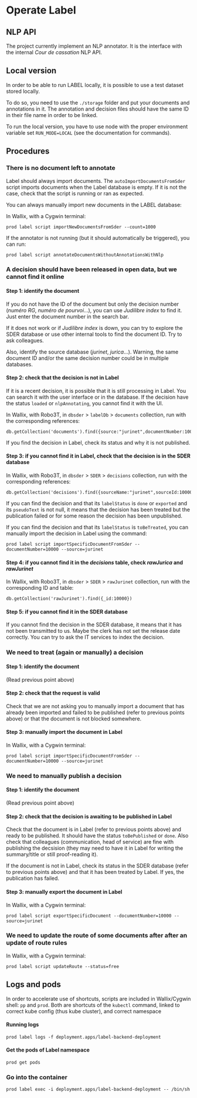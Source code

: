 # Operate Label

## NLP API

The project currently implement an NLP annotator. It is the interface with the internal *Cour de cassation* NLP API.

## Local version

In order to be able to run LABEL locally, it is possible to use a test dataset stored locally.

To do so, you need to use the `./storage` folder and put your documents and annotations in it. The annotation and decision files should have the same ID in their file name in order to be linked.

To run the local version, you have to use node with the proper environment variable set `RUN_MODE=LOCAL` (see the documentation for commands).


## Procedures

### There is no document left to annotate

Label should always import documents. The `autoImportDocumentsFromSder` script imports documents when the Label database is empty. If it is not the case, check that the script is running or ran as expected.

You can always manually import new documents in the LABEL database:

In Wallix, with a Cygwin terminal: 
```
prod label script importNewDocumentsFromSder --count=1000
```

If the annotator is not running (but it should automatically be triggered), you can run:
```
prod label script annotateDocumentsWithoutAnnotationsWithNlp
```


### A decision should have been released in open data, but we cannot find it online

#### Step 1: identify the document

If you do not have the ID of the document but only the decision number (*numéro RG*, *numéro de pourvoi*...), you can use *Judilibre index* to find it. Just enter the document number in the search bar.

If it does not work or if *Judilibre index* is down, you can try to explore the SDER database or use other internal tools to find the document ID. Try to ask colleagues.

Also, identify the source database (*jurinet*, *jurica*...). Warning, the same document ID and/or the same decision number could be in multiple databases.

#### Step 2: check that the decision is not in Label

If it is a recent decision, it is possible that it is still processing in Label. You can search it with the user interface or in the database. If the decision have the status `loaded` or `nlpAnnotating`, you cannot find it with the UI.

In Wallix, with Robo3T, in `dbsder` > `labelDb` > `documents` collection, run with the corresponding references:
```
db.getCollection('documents').find({source:"jurinet",documentNumber:10000})
```

If you find the decision in Label, check its status and why it is not published.

#### Step 3: if you cannot find it in Label, check that the decision is in the SDER database

In Wallix, with Robo3T, in `dbsder` > `SDER` > `decisions` collection, run with the corresponding references:
```
db.getCollection('decisions').find({sourceName:"jurinet",sourceId:10000}
```

If you can find the decision and that its `labelStatus` is `done` or `exported` and its `pseudoText` is not null, it means that the decision has been treated but the publication failed or for some reason the decision has been unpublished.

If you can find the decision and that its `labelStatus` is `toBeTreated`, you can manually import the decision in Label using the command:
```
prod label script importSpecificDocumentFromSder --documentNumber=10000 --source=jurinet
```

#### Step 4: if you cannot find it in the *decisions* table, check *rawJurica* and *rawJurinet*

In Wallix, with Robo3T, in `dbsder` > `SDER` > `rawJurinet` collection, run with the corresponding ID and table:
```
db.getCollection('rawJurinet').find({_id:10000})
```

#### Step 5: if you cannot find it in the SDER database

If you cannot find the decision in the SDER database, it means that it has not been transmitted to us. Maybe the clerk has not set the release date correctly. You can try to ask the IT services to index the decision.


### We need to treat (again or manually) a decision

#### Step 1: identify the document

(Read previous point above)

#### Step 2: check that the request is valid

Check that we are not asking you to manually import a document that has already been imported and failed to be published (refer to previous points above) or that the document is not blocked somewhere.

#### Step 3: manually import the document in Label

In Wallix, with a Cygwin terminal: 
```
prod label script importSpecificDocumentFromSder --documentNumber=10000 --source=jurinet
```

### We need to manually publish a decision

#### Step 1: identify the document

(Read previous point above)

#### Step 2: check that the decision is awaiting to be published in Label

Check that the document is in Label (refer to previous points above) and ready to be published. It should have the status `toBePublished` or `done`. Also check that colleagues (communication, head of service) are fine with publishing the decsision (they may need to have it in Label for writing the summary/title or still proof-reading it).

If the document is not in Label, check its status in the SDER database (refer to previous points above) and that it has been treated by Label. If yes, the publication has failed.

#### Step 3: manually export the document in Label

In Wallix, with a Cygwin terminal: 
```
prod label script exportSpecificDocument --documentNumber=10000 --source=jurinet
```

### We need to update the route of some documents after after an update of route rules 

In Wallix, with a Cygwin terminal:
```
prod label script updateRoute --status=free
```


## Logs and pods

In order to accelerate use of shortcuts, scripts are included in Wallix/Cygwin shell: `pp` and `prod`. Both are shortcuts of the `kubectl` command, linked to correct kube config (thus kube cluster), and correct namespace

#### Running logs

```
prod label logs -f deployment.apps/label-backend-deployment
```

#### Get the pods of Label namespace

```
prod get pods
```

### Go into the container

```
prod label exec -i deployment.apps/label-backend-deployment -- /bin/sh
```
